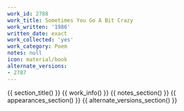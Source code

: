 ```yaml
---
work_id: 2788
work_title: Sometimes You Go A Bit Crazy
work_written: '1986'
written_date: exact
work_collected: 'yes'
work_category: Poem
notes: null
icon: material/book
alternate_versions:
- 2787
---
```


{{ section_title() }}
{{ work_info() }}
{{ notes_section() }}
{{ appearances_section() }}
{{ alternate_versions_section() }}
